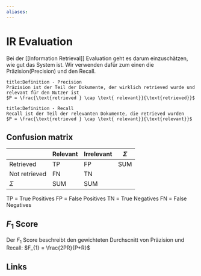 ```yaml
---
aliases: 
---
```

# IR Evaluation 
Bei der [[Information Retrieval]] Evaluation geht es darum einzuschätzen, wie gut das System ist.
Wir verwenden dafür zum einen die Präzision(Precision) und den Recall.
```ad-abstract
title:Definition - Precision
Präzision ist der Teil der Dokumente, der wirklich retrieved wurde und relevant für den Nutzer ist
$P = \frac{\text{retrieved } \cap \text{ relevant}}{\text{retrieved}}$
```
```ad-abstract
title:Definition - Recall
Recall ist der Teil der relevanten Dokumente, die retrieved wurden
$P = \frac{\text{retrieved } \cap \text{ relevant}}{\text{relevant}}$
```

## Confusion matrix
|               | Relevant | Irrelevant | $\Sigma$ |
| ------------- | -------- | ---------- | -------- |
| Retrieved     | TP       | FP         | SUM      |
| Not retrieved | FN       | TN         |          |
| $\Sigma$      | SUM      | SUM           |          |
TP = True Positives
FP = False Positives
TN = True Negatives
FN = False Negatives
## $F_{1}$ Score
Der $F_{1}$ Score beschreibt den gewichteten Durchscnitt von Präzision und Recall:
$F_{1} = \frac{2PR}{P+R}$
## Links